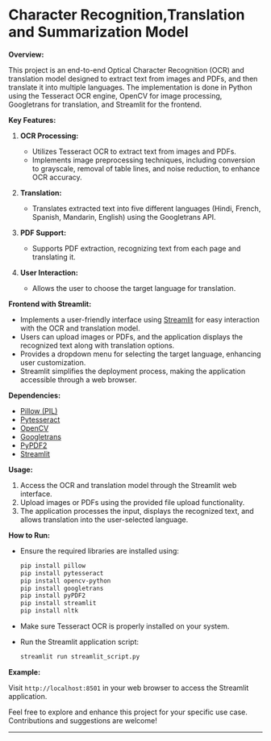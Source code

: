 
# Character Recognition,Translation and Summarization Model

**Overview:**

This project is an end-to-end Optical Character Recognition (OCR) and translation model designed to extract text from images and PDFs, and then translate it into multiple languages. The implementation is done in Python using the Tesseract OCR engine, OpenCV for image processing, Googletrans for translation, and Streamlit for the frontend.

**Key Features:**

1. **OCR Processing:**
   - Utilizes Tesseract OCR to extract text from images and PDFs.
   - Implements image preprocessing techniques, including conversion to grayscale, removal of table lines, and noise reduction, to enhance OCR accuracy.

2. **Translation:**
   - Translates extracted text into five different languages (Hindi, French, Spanish, Mandarin, English) using the Googletrans API.

3. **PDF Support:**
   - Supports PDF extraction, recognizing text from each page and translating it.

4. **User Interaction:**
   - Allows the user to choose the target language for translation.

**Frontend with Streamlit:**

- Implements a user-friendly interface using [Streamlit](https://streamlit.io/) for easy interaction with the OCR and translation model.
- Users can upload images or PDFs, and the application displays the recognized text along with translation options.
- Provides a dropdown menu for selecting the target language, enhancing user customization.
- Streamlit simplifies the deployment process, making the application accessible through a web browser.

**Dependencies:**

- [Pillow (PIL)](https://python-pillow.org/)
- [Pytesseract](https://pypi.org/project/pytesseract/)
- [OpenCV](https://pypi.org/project/opencv-python/)
- [Googletrans](https://pypi.org/project/googletrans/)
- [PyPDF2](https://pythonhosted.org/PyPDF2/)
- [Streamlit](https://streamlit.io/)

**Usage:**

1. Access the OCR and translation model through the Streamlit web interface.
2. Upload images or PDFs using the provided file upload functionality.
3. The application processes the input, displays the recognized text, and allows translation into the user-selected language.

**How to Run:**

- Ensure the required libraries are installed using:
  ```bash
  pip install pillow
  pip install pytesseract
  pip install opencv-python
  pip install googletrans
  pip install pyPDF2
  pip install streamlit
  pip install nltk
  ```
- Make sure Tesseract OCR is properly installed on your system.

- Run the Streamlit application script:
  ```bash
  streamlit run streamlit_script.py
  ```

**Example:**

Visit `http://localhost:8501` in your web browser to access the Streamlit application.

Feel free to explore and enhance this project for your specific use case. Contributions and suggestions are welcome!

--- 
